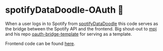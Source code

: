 # spotifyDataDoodle-OAuth 🌉
When a user logs in to Spotify from [spotifyDataDoodle](https://spotifydatadoodle.herokuapp.com) this code serves as the bridge between the Spotify API and the frontend.
Big shout-out to [mpj](https://github.com/mpj) and his repo [oauth-bridge-template](https://github.com/mpj/oauth-bridge-template) for serving as a template.

Frontend code can be found [here](https://github.com/gustavfahraeus/spotifydatadoodle).

